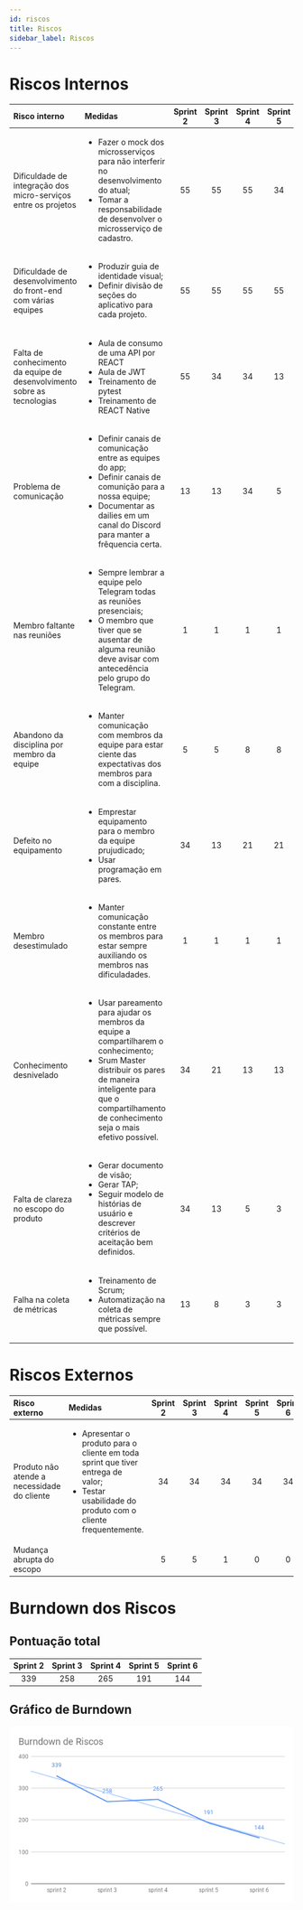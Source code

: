 ```yaml
---
id: riscos
title: Riscos
sidebar_label: Riscos
---
```


# Riscos Internos
|Risco interno|Medidas|Sprint 2|Sprint 3|Sprint 4|Sprint 5|Sprint 6|
|:------------|:------|:------:|:------:|:------:|:------:|:------:|
|Dificuldade de integração dos micro-serviços entre os projetos|<ul> <li>Fazer o mock dos microsserviços para não interferir no desenvolvimento do atual;</li> <li>Tomar a responsabilidade de desenvolver o microsserviço de cadastro.</li> </ul>|55|55|55|34|21|
|Dificuldade de desenvolvimento do front-end com várias equipes|<ul> <li>Produzir guia de identidade visual;</li> <li>Definir divisão de seções do aplicativo para cada projeto.</li> </ul>|55|55|55|55|34|
|Falta de conhecimento da equipe de desenvolvimento sobre as tecnologias|<ul> <li>Aula de consumo de uma API por REACT</li> <li>Aula de JWT</li> <li>Treinamento de pytest</li> <li>Treinamento de REACT Native</li> </ul>|55|34|34|13|5|
|Problema de comunicação|<ul> <li>Definir canais de comunicação entre as equipes do app;</li> <li>Definir canais de comunição para a nossa equipe;</li> <li>Documentar as dailies em um canal do Discord para manter a frêquencia certa.</li> </ul>|13|13|34|5|3|
|Membro faltante nas reuniões|<ul> <li>Sempre lembrar a equipe pelo Telegram todas as reuniões presenciais;</li> <li>O membro que tiver que se ausentar de alguma reunião deve avisar com antecedência pelo grupo do Telegram.</li> </ul>|1|1|1|1|1|
|Abandono da disciplina por membro da equipe|<ul> <li>Manter comunicação com membros da equipe para estar ciente das expectativas dos membros para com a disciplina.</li> </ul>|5|5|8|8|5|
|Defeito no equipamento|<ul> <li>Emprestar equipamento para o membro da equipe prujudicado;</li> <li>Usar programação em pares.</li> </ul>|34|13|21|21|21|
|Membro desestimulado|<ul> <li>Manter comunicação constante entre os membros para estar sempre auxiliando os membros nas dificuladades.</li> </ul>|1|1|1|1|5|
|Conhecimento desnivelado|<ul> <li>Usar pareamento para ajudar os membros da equipe a compartilharem o conhecimento;</li> <li>Srum Master distribuir os pares de maneira inteligente para que o compartilhamento de conhecimento seja o mais efetivo possível.</li> </ul>|34|21|13|13|13|
|Falta de clareza no escopo do produto|<ul> <li>Gerar documento de visão;</li> <li>Gerar TAP;</li> <li>Seguir modelo de histórias de usuário e descrever critérios de aceitação bem definidos.</li> </ul>|34|13|5|3|1|
|Falha na coleta de métricas|<ul> <li>Treinamento de Scrum;</li> <li>Automatização na coleta de métricas sempre que possível.</li> </ul>|13|8|3|3|1|

# Riscos Externos
|Risco externo|Medidas|Sprint 2|Sprint 3|Sprint 4|Sprint 5|Sprint 6|
|:------------|:------|:------:|:------:|:------:|:------:|:------:|
|Produto não atende a necessidade do cliente|<ul> <li>Apresentar o produto para o cliente em toda sprint que tiver entrega de valor;</li> <li>Testar usabilidade do produto com o cliente frequentemente.</li> </ul>|34|34|34|34|34|
|Mudança abrupta do escopo| |5|5|1|0|0|

# Burndown dos Riscos
## Pontuação total
|Sprint 2|Sprint 3|Sprint 4|Sprint 5|Sprint 6|
|:------:|:------:|:------:|:------:|:------:|
|339|258|265|191|144|

## Gráfico de Burndown
![burndown_riscos](assets/metricas/burndown_riscos.png)
